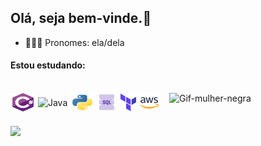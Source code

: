 ## Olá, seja bem-vinde.👋

- 👩🏽‍💻 Pronomes: ela/dela


#### Estou estudando:
<div style="display: inline_block"><br>
  <img align="center" alt="Csharp" height="30" width="40" src="https://raw.githubusercontent.com/devicons/devicon/master/icons/csharp/csharp-original.svg">
  <img align="center" alt="Java" height="30" width="30" src="https://cdn.jsdelivr.net/gh/devicons/devicon/icons/java/java-original-wordmark.svg">
  <img align="center" alt="Python" height="30" width="40" src="https://raw.githubusercontent.com/devicons/devicon/master/icons/python/python-original.svg">
  <img align="center" alt="SQL" height="30" width="30" src="/assets/icon-sql.png">
  <img align="center" alt="Terraform" height="30" width="30" src="/assets/icon-terraform.png">
   <img align="center" alt="AWS" height="30" width="30" src="/assets/icon-aws.png">
  <img align="right" alt="Gif-mulher-negra" width="250" src="https://media.giphy.com/media/jIgXf4hgbHCeKiXpvt/giphy.gif"> 
</div>
  
###

 <div>
  <a href="https://github.com/patricia-faustino">
  <img height="180em" src="https://github-readme-stats.vercel.app/api?username=patricia-faustino&show_icons=true&theme=synthwave&count_private=true"/>
</div>
  
